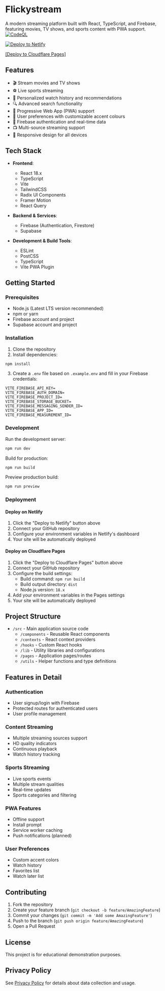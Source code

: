 # Flickystream

A modern streaming platform built with React, TypeScript, and Firebase, featuring movies, TV shows, and sports content with PWA support.
[![CodeQL](https://github.com/chintan992/letsstream2/actions/workflows/github-code-scanning/codeql/badge.svg)](https://github.com/chintan992/letsstream2/actions/workflows/github-code-scanning/codeql)

[![Deploy to Netlify](https://www.netlify.com/img/deploy/button.svg)](https://app.netlify.com/start/deploy?repository=https://github.com/letsdevs/flickystreamco)

[[Deploy to Cloudflare Pages]](https://dash.cloudflare.com/pages/new?from=workers)

## Features

- 🎬 Stream movies and TV shows
- ⚽ Live sports streaming
- 🎯 Personalized watch history and recommendations
- 🔍 Advanced search functionality
- 📱 Progressive Web App (PWA) support
- 🌙 User preferences with customizable accent colours
- 🔐 Firebase authentication and real-time data
- 📺 Multi-source streaming support
- 📱 Responsive design for all devices

## Tech Stack

- **Frontend**:
  - React 18.x
  - TypeScript
  - Vite
  - TailwindCSS
  - Radix UI Components
  - Framer Motion
  - React Query

- **Backend & Services**:
  - Firebase (Authentication, Firestore)
  - Supabase

- **Development & Build Tools**:
  - ESLint
  - PostCSS
  - TypeScript
  - Vite PWA Plugin

## Getting Started

### Prerequisites

- Node.js (Latest LTS version recommended)
- npm or yarn
- Firebase account and project
- Supabase account and project

### Installation

1. Clone the repository
2. Install dependencies:
```bash
npm install
```

3. Create a `.env` file based on `.example.env` and fill in your Firebase credentials:
```
VITE_FIREBASE_API_KEY=
VITE_FIREBASE_AUTH_DOMAIN=
VITE_FIREBASE_PROJECT_ID=
VITE_FIREBASE_STORAGE_BUCKET=
VITE_FIREBASE_MESSAGING_SENDER_ID=
VITE_FIREBASE_APP_ID=
VITE_FIREBASE_MEASUREMENT_ID=
```

### Development

Run the development server:
```bash
npm run dev
```

Build for production:
```bash
npm run build
```

Preview production build:
```bash
npm run preview
```

### Deployment

#### Deploy on Netlify

1. Click the "Deploy to Netlify" button above
2. Connect your GitHub repository
3. Configure your environment variables in Netlify's dashboard
4. Your site will be automatically deployed

#### Deploy on Cloudflare Pages

1. Click the "Deploy to Cloudflare Pages" button above
2. Connect your GitHub repository
3. Configure the build settings:
   - Build command: `npm run build`
   - Build output directory: `dist`
   - Node.js version: `18.x`
4. Add your environment variables in the Pages settings
5. Your site will be automatically deployed

## Project Structure

- `/src` - Main application source code
  - `/components` - Reusable React components
  - `/contexts` - React context providers
  - `/hooks` - Custom React hooks
  - `/lib` - Utility libraries and configurations
  - `/pages` - Application pages/routes
  - `/utils` - Helper functions and type definitions

## Features in Detail

### Authentication
- User signup/login with Firebase
- Protected routes for authenticated users
- User profile management

### Content Streaming
- Multiple streaming sources support
- HD quality indicators
- Continuous playback
- Watch history tracking

### Sports Streaming
- Live sports events
- Multiple stream qualities
- Real-time updates
- Sports categories and filtering

### PWA Features
- Offline support
- Install prompt
- Service worker caching
- Push notifications (planned)

### User Preferences
- Custom accent colors
- Watch history
- Favorites list
- Watch later list

## Contributing

1. Fork the repository
2. Create your feature branch (`git checkout -b feature/AmazingFeature`)
3. Commit your changes (`git commit -m 'Add some AmazingFeature'`)
4. Push to the branch (`git push origin feature/AmazingFeature`)
5. Open a Pull Request

## License

This project is for educational demonstration purposes.

## Privacy Policy

See [Privacy Policy](./src/pages/PrivacyPolicy.tsx) for details about data collection and usage.
